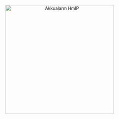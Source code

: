 <p align="center">
  <img src="[Akkualarm HmIP](https://github.com/user-attachments/assets/9757254f-b4f3-42af-a91a-5d109d9bab28)" width="350" title="Akkualarm HmIP">
</p>
